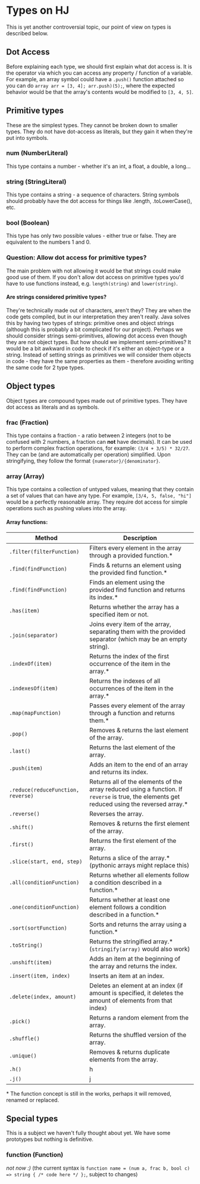 # Types on HJ
This is yet another controversial topic, our point of view on types is described below.

## Dot Access
Before explaining each type, we should first explain what dot access is. It is the operator via which you can access any property / function of a variable. For example, an array symbol could have a `.push()` function attached so you can do `array arr = [3, 4]; arr.push)(5);`, where the expected behavior would be that the array's contents would be modified to `[3, 4, 5]`.


## Primitive types
These are the simplest types. They cannot be broken down to smaller types. They do not have dot-access as literals, but they gain it when they're put into symbols.

### num (NumberLiteral)
This type contains a number - whether it's an int, a float, a double, a long...

### string (StringLiteral)
This type contains a string - a sequence of characters. String symbols should probably have the dot access for things like .length, .toLowerCase(), etc.

### bool (Boolean)
This type has only two possible values - either true or false. They are equivalent to the numbers 1 and 0. 

### Question: Allow dot access for primitive types?
The main problem with not allowing it would be that strings could make good use of them. If you don't allow dot access on primitive types you'd have to use functions instead, e.g. `length(string)` and `lower(string)`.

#### Are strings considered primitive types?
They're technically made out of characters, aren't they? They are when the code gets compiled, but in our interpretation they aren't really. Java solves this by having two types of strings: primitive ones and object strings (although this is probably a bit complicated for our project). Perhaps we should consider strings semi-primitives, allowing dot access even though they are not object types.
But how should we implement semi-primitives? It would be a bit awkward in code to check if it's either an object-type or a string. Instead of setting strings as primitives we will consider them objects in code - they have the same properties as them - therefore avoiding writing the same code for 2 type types.


## Object types
Object types are compound types made out of primitive types. They have dot access as literals and as symbols.

### frac (Fraction)
This type contains a fraction - a ratio between 2 integers (not to be confused with 2 numbers, a fraction can **not** have decimals). It can be used to perform complex fraction operations, for example: `(3/4 + 3/5) * 32/27`. They can be (and are automatically per operation) simplified. Upon stringifying, they follow the format `{numerator}/{denominator}`.

### array (Array)
This type contains a collection of untyped values, meaning that they contain a set of values that can have any type. For example, `[3/4, 5, false, "hi"]` would be a perfectly reasonable array. They require dot access for simple operations such as pushing values into the array.

#### Array functions:
| Method | Description |
| --- | --- |
`.filter(filterFunction)` | Filters every element in the array through a provided function.*
`.find(findFunction)` | Finds & returns an element using the provided find function.*
`.find(findFunction)` | Finds an element using the provided find function and returns its index.*
`.has(item)` | Returns whether the array has a specified item or not.
`.join(separator)` | Joins every item of the array, separating them with the provided separator (which may be an empty string).
`.indexOf(item)` | Returns the index of the first occurrence of the item in the array.*
`.indexesOf(item)` | Returns the indexes of all occurrences of the item in the array.*
`.map(mapFunction)` | Passes every element of the array through a function and returns them.*
`.pop()` | Removes & returns the last element of the array.
`.last()` | Returns the last element of the array.
`.push(item)` | Adds an item to the end of an array and returns its index.
`.reduce(reduceFunction, reverse)` | Returns all of the elements of the array reduced using a function. If `reverse` is true, the elements get reduced using the reversed array.*
`.reverse()` | Reverses the array.
`.shift()` | Removes & returns the first element of the array.
`.first()` | Returns the first element of the array.
`.slice(start, end, step)` | Returns a slice of the array.* (pythonic arrays might replace this)
`.all(conditionFunction)` | Returns whether all elements follow a condition described in a function.*
`.one(conditionFunction)` | Returns whether at least one element follows a condition described in a function.*
`.sort(sortFunction)` | Sorts and returns the array using a function.*
`.toString()` | Returns the stringified array.* (`stringify(array)` would also work)
`.unshift(item)` | Adds an item at the beginning of the array and returns the index.
`.insert(item, index)` | Inserts an item at an index.
`.delete(index, amount)` | Deletes an element at an index (if amount is specified, it deletes the amount of elements from that index)
`.pick()` | Returns a random element from the array.
`.shuffle()` | Returns the shuffled version of the array.
`.unique()` | Removes & returns duplicate elements from the array.
`.h()` | h
`.j()` | j


\* The function concept is still in the works, perhaps it will removed, renamed or replaced.

## Special types
This is a subject we haven't fully thought about yet. We have some prototypes but nothing is definitive.

### function (Function)
_not now :)_ (the current syntax is `function name = (num a, frac b, bool c) => string { /* code here */ };`, subject to changes)